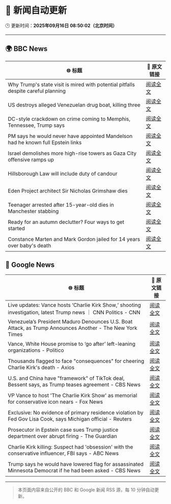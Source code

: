 # 🧠 新闻自动更新

🕒 更新时间：**2025年09月16日 08:50:02（北京时间）**

---

## 🌍 BBC News

| 🌐 标题 | 🔗 原文链接 |
|--------|-------------|
| Why Trump's state visit is mired with potential pitfalls despite careful planning | [阅读全文](https://www.bbc.com/news/articles/c4gw25w9841o?at_medium=RSS&at_campaign=rss) |
| US destroys alleged Venezuelan drug boat, killing three | [阅读全文](https://www.bbc.com/news/articles/cx2jel4gyezo?at_medium=RSS&at_campaign=rss) |
| DC-style crackdown on crime coming to Memphis, Tennessee, Trump says | [阅读全文](https://www.bbc.com/news/articles/c9dxqe3xnv0o?at_medium=RSS&at_campaign=rss) |
| PM says he would never have appointed Mandelson had he known full Epstein links | [阅读全文](https://www.bbc.com/news/articles/cx25xn2e8zqo?at_medium=RSS&at_campaign=rss) |
| Israel demolishes more high-rise towers as Gaza City offensive ramps up | [阅读全文](https://www.bbc.com/news/videos/cr5q8mj6nrvo?at_medium=RSS&at_campaign=rss) |
| Hillsborough Law will include duty of candour | [阅读全文](https://www.bbc.com/news/articles/czrpvrrrmj2o?at_medium=RSS&at_campaign=rss) |
| Eden Project architect Sir Nicholas Grimshaw dies | [阅读全文](https://www.bbc.com/news/articles/cj079z4lgn4o?at_medium=RSS&at_campaign=rss) |
| Teenager arrested after 15-year-old dies in Manchester stabbing | [阅读全文](https://www.bbc.com/news/articles/ce3y9v8e7eqo?at_medium=RSS&at_campaign=rss) |
| Ready for an autumn declutter? Four ways to get started | [阅读全文](https://www.bbc.com/news/articles/ckgen8pkgjjo?at_medium=RSS&at_campaign=rss) |
| Constance Marten and Mark Gordon jailed for 14 years over baby's death | [阅读全文](https://www.bbc.com/news/articles/c931yq8lz19o?at_medium=RSS&at_campaign=rss) |

## 📰 Google News

| 🌐 标题 | 🔗 原文链接 |
|--------|-------------|
| Live updates: Vance hosts ‘Charlie Kirk Show,’ shooting investigation, latest Trump news ｜ CNN Politics - CNN | [阅读全文](https://news.google.com/rss/articles/CBMilgFBVV95cUxPOURQYUx5LThVZWNISHpSRHNzZnRtaldvaHdfM185YjhRM0l3RHBJQ0ZYNlgyei1VaG1seTZab0ptZWN2MFR5Q0d4SG05LW80X2xFSm5hc0phNDV3REVRTXpDUGN5T00wRjNneUVFUGNjZjd4TG1YalM3eXhodEpWLWszeUNleWh6bFdKaEgxM2c3LUNjd1E?oc=5) |
| Venezuela’s President Maduro Denounces U.S. Boat Attack, as Trump Announces Another - The New York Times | [阅读全文](https://news.google.com/rss/articles/CBMilAFBVV95cUxPbldvMlRpaEhBckdTaDdxSVktRDFucVdYekFaZGhoUmw0MzdPbkRITi1mNXluV2NKZjB6QmFJWkpmbUdsTGtSLVdxWDZ2My1xeUdTR19zWGdTM0E3Uko1Wi10QjZGVU1QMW95T2dNci0walUxQkg5V2RQUmVib0g5UjRYZndza2ktSUU3czhoUkw1UHBP?oc=5) |
| Vance, White House promise to ‘go after’ left-leaning organizations - Politico | [阅读全文](https://news.google.com/rss/articles/CBMitAFBVV95cUxNM3hGa0FPUmNzc2VHUV9hSGtNTXRDbnFrb2xxT0NoQ0o2TC1QWFk2eGREQ19fcThxM1dOUWp1cFpzS3pPN2NxUFhtUklvai13TElOTUJ4WXR4RTZfRE81djdLVFFJV2xoLUxMNHhVR0J5NWVCOFVHRDR2X1pfUVRXVExMMF9UcG5RZ09TLVBwX0plRFBBZGhtWGJhSTJOT0s5c2NDbkxPS2JvRWlLR051WlBkd1Q?oc=5) |
| Thousands flagged to face "consequences" for cheering Charlie Kirk's death - Axios | [阅读全文](https://news.google.com/rss/articles/CBMiggFBVV95cUxPSURUMzFMZXJyR1Ywazk4bTJ1TkowY2RBclNFdk41T2tMNXBHaXFqbGM1RzUxTWkyb2QwLXh5TWZMRzdBQ2lQUlhLN1ZUNTRwLVZRdktaVzY0SUR1VDJxZDFOeDFnUGFVVUd0QlhxUFpTbFBMLWlQOE1LRkZGWjhEQzBB?oc=5) |
| U.S. and China have "framework" of TikTok deal, Bessent says, as Trump teases agreement - CBS News | [阅读全文](https://news.google.com/rss/articles/CBMiaEFVX3lxTE9yVnBfbDlUakxrUWdsVlhGQVBjSUpoZmNKU0s5ekJoZW5UNGg4Z3Rmc28zNllsSFY0aVRYVzVycG5sX092ZHNRQmV4THB6TmhnNmhBeDE1cGhEQ1BPaG9LSHJnSVRXRVRI0gFuQVVfeXFMTmJGNVpTZDNiZGxKTDVMazdLM0NoZnJFUWJpRXRuem5Udy1vakVHamRubHpHR3BTYms1bFZ2RDZ4dGpsQWtRM2JXTWgydFZ0MzZDUkplUmV2UmdDckFyZVduVjFnaXBFQ1hIWThFM3c?oc=5) |
| VP Vance to host 'The Charlie Kirk Show' as memorial for conservative icon nears - Fox News | [阅读全文](https://news.google.com/rss/articles/CBMilwFBVV95cUxNUk9nQi1EMHk4TmwzMjdsbzcwQ2ZRYnVYRGdKelZ4Ym5NTFA2NU8tQ0FKbGhxbVoxeHNMandWVlo4aXJMdHNHSjJ6U043SURjUmNNUmhEdXJILS1KbTFyQ0FUeGVlcnBlSzY0Nl9fY3BXZEc3a2s1Z003aVZVQ3pZRnI1c3pJQmpwUWVyXzJELUZTN0RJT1Vr0gGcAUFVX3lxTE42M0lRendLMkRfMUNhOHh4N2NGa1N5SDBsQWRsQWlFb3VaMnAzV1M2cGJ5M1Zmb1lERkttcVdMRmY2ZkI3aFZQVkU5bWVtaUF5NHBySHRJZ3JKOFBOY3lnM2Q1elRNeEtUT0d1Q3pxN1BlRy1oOU5lRUd6cWx1d3AxYkRsQjhXYlNwRTNDeThoZC10ZHp0bXozNTAyRQ?oc=5) |
| Exclusive: No evidence of primary residence violation by Fed Gov Lisa Cook, says Michigan official - Reuters | [阅读全文](https://news.google.com/rss/articles/CBMiuwFBVV95cUxNa0pDUWZpZmlwLXQ2RU5WdDg5TFNRdlB4Mkc2enpQNjl6bE1mRktCb19XTGNjZWdSbGpEYm5qN3VwNU1waktqamViRy1MbW1vREROVUJqMXV5LWlnbnNnS2dKR3IyWTFLS0dnbFRDZVJUeWVqTDRxUEJLWEJveFVLN0tJV1ZGM1BJWXFiWlNVc1g3TlQ4dDFGcWdhSUJiR2tyaFJTaUNBYzhWU2E4Z2VuOFRwTC1wcmhXSWk0?oc=5) |
| Prosecutor in Epstein case sues Trump justice department over abrupt firing - The Guardian | [阅读全文](https://news.google.com/rss/articles/CBMikgFBVV95cUxPN2k0a0VwT054SnVjS3FUQnlkTjYwcFQ1cDhMaHI0Y2hlOEhVMElHQTNjYk5VVjQ1dGtoRzlMdS0zVVVVa196ZVBYX3U0cFNob3JXbUFBcndNLWRjN3RKeVVBSzFQU1lrUE5uaWtiSjlTOVd6RXN2TDBobWNzRUtDRE1qMFhuMG9jZHZHRVhHVGRmQQ?oc=5) |
| Charlie Kirk killing: Suspect had 'obsession' with the conservative influencer, FBI says - ABC News | [阅读全文](https://news.google.com/rss/articles/CBMiowFBVV95cUxQZUJQcWNNRHNHVDAyVjJUc3ZQeVQxa2NXbHE0TTVVM1p3UERFREI1S25zUGpsM1RWZEtMdUFLbHA1WGZSRjBMbkUxOWZpcW1YZ0pUT1NCSmVpRHVFUGVxYmhaak1ZUm93ZVFzSHRpYUlQVWF4bFVWR2VlclNzT0pXMGxGYlYxNzR1TVBzNDhBMnZheVh1UVFLZVBqSjBEZWpJQklj0gGoAUFVX3lxTE53SDF0bkROVjVXbzZXXzFOckplVXEwSWJGdnRQN2stdVBPYWg1LVR6RXV4YzZuajI3aHlTVkVEazFIMHMyYzhNQld0WW45TzJCb29VM0ZZeUdfRXFuWVZoOEFvVXdmRWhuTThXU09tZUVseV8yT2xXYTRzWmZvTUJaM01EcUFhcFZBYnBZMlNNQmFSM3I5bFRoM2taU1dXbDF0YjFYWUphXw?oc=5) |
| Trump says he would have lowered flag for assassinated Minnesota Democrat if he had been asked - CBS News | [阅读全文](https://news.google.com/rss/articles/CBMimgFBVV95cUxOczFtZkFnYnNtdl9TTUF4NGdmM1J6YTVpeUdTNVByeVJyb1J3YnhmTVJWcUtnZ0h2ZDU1UzJmLWl0LTFSTXpxNmlFTEJFWmt0cWtXMDJ0RVExU21wRmFfeUlfYWVaUVpQRElfSkppRnUxTUg2dVRuSnl0WWJ1STJXTnE3NUFTUmY3cVRjZ2ZRTkNUbVVjZWVaWHR30gGfAUFVX3lxTFBGRWE0aDZuTkRiX1h6ZzI4WW5FRHU3ZnpvR1JDSzgyMEItZ2Zma1pBT2d2UXpzdzZnLWF0aVplRzNubWwwMTdMOUJ4V0pGVldGVFB3WlVGcEtXMmEzSHR2YjBYcGpwSEhqRU5JZGxFVlRqZnJQdDdGRnB3QUhMcUIySFNWT3RKRmtEUlJOcXQ3Yk1YWVdmaERyV2VCczViYw?oc=5) |

---
> 本页面内容来自公开的 BBC 和 Google 新闻 RSS 源，每 10 分钟自动更新。